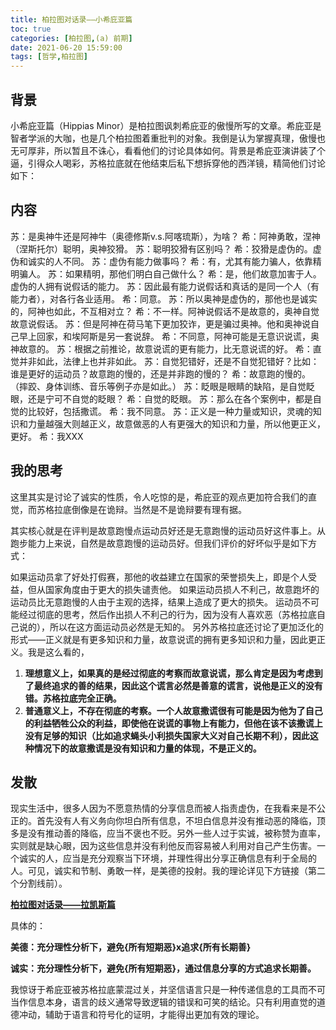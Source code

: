 ```yaml
---
title: 柏拉图对话录——小希庇亚篇
toc: true
categories: [柏拉图,(a) 前期]
date: 2021-06-20 15:59:00
tags: [哲学,柏拉图]
---
```


## 背景
小希庇亚篇（Hippias Minor）是柏拉图讽刺希庇亚的傲慢所写的文章。希庇亚是智者学派的大咖，也是几个柏拉图着重批判的对象。我倒是认为掌握真理，傲慢也无可厚非，所以暂且不诛心，看看他们的讨论具体如何。背景是希庇亚演讲装了个逼，引得众人喝彩，苏格拉底就在他结束后私下想拆穿他的西洋镜，精简他们讨论如下：

## 内容
苏：是奥神牛还是阿神牛（奥德修斯v.s.阿喀琉斯），为啥？
希：阿神勇敢，涅神（涅斯托尔）聪明，奥神狡猾。
苏：聪明狡猾有区别吗？
希：狡猾是虚伪的。虚伪和诚实的人不同。
苏：虚伪有能力做事吗？
希：有，尤其有能力骗人，依靠精明骗人。
苏：如果精明，那他们明白自己做什么？
希：是，他们故意加害于人。虚伪的人拥有说假话的能力。
苏：因此最有能力说假话和真话的是同一个人（有能力者），对各行各业适用。
希：同意。
苏：所以奥神是虚伪的，那他也是诚实的，阿神也如此，不互相对立？
希：不一样。阿神说假话不是故意的，奥神自觉故意说假话。
苏：但是阿神在荷马笔下更加狡诈，更是骗过奥神。他和奥神说自己早上回家，和埃阿斯是另一套说辞。
希：不同意，阿神可能是无意识说谎，奥神故意的。
苏：根据之前推论，故意说谎的更有能力，比无意说谎的好。
希：直觉并非如此，法律上也并非如此。
苏：自觉犯错好，还是不自觉犯错好？比如：谁是更好的运动员？故意跑的慢的，还是并非跑的慢的？
希：故意跑的慢的。
（摔跤、身体训练、音乐等例子亦是如此。）
苏：眨眼是眼睛的缺陷，是自觉眨眼，还是宁可不自觉的眨眼？
希：自觉的眨眼。
苏：那么在各个案例中，都是自觉的比较好，包括撒谎。
希：我不同意。
苏：正义是一种力量或知识，灵魂的知识和力量越强大则越正义，故意做恶的人有更强大的知识和力量，所以他更正义，更好。
希：我XXX

## 我的思考
这里其实是讨论了诚实的性质，令人吃惊的是，希庇亚的观点更加符合我们的直觉，而苏格拉底倒像是在诡辩。当然是不是诡辩要有理有据。

其实核心就是在评判是故意跑慢点运动员好还是无意跑慢的运动员好这件事上。从跑步能力上来说，自然是故意跑慢的运动员好。但我们评价的好坏似乎是如下方式：

如果运动员拿了好处打假赛，那他的收益建立在国家的荣誉损失上，即是个人受益，但从国家角度由于更大的损失谴责他。
如果运动员损人不利己，故意跑坏的运动员比无意跑慢的人由于主观的选择，结果上造成了更大的损失。
运动员不可能经过彻底的思考，然后作出损人不利己的行为，因为没有人喜欢恶（苏格拉底自己说的），所以在这方面运动员必然是无知的。
另外苏格拉底还讨论了更加泛化的形式——正义就是有更多知识和力量，故意说谎的拥有更多知识和力量，因此更正义。我是这么看的，

1. **理想意义上，如果真的是经过彻底的考察而故意说谎，那么肯定是因为考虑到了最终追求的善的结果，因此这个谎言必然是善意的谎言，说他是正义的没有错。苏格拉底完全正确。**
2. **普通意义上，不存在彻底的考察。一个人故意撒谎很有可能是因为他为了自己的利益牺牲公众的利益，即使他在说谎的事物上有能力，但他在该不该撒谎上没有足够的知识（比如追求蝇头小利损失国家大义对自己长期不利），因此这种情况下的故意撒谎是没有知识和力量的体现，不是正义的。**

## 发散
现实生活中，很多人因为不愿意热情的分享信息而被人指责虚伪，在我看来是不公正的。首先没有人有义务向你坦白所有信息，不坦白信息并没有推动恶的降临，顶多是没有推动善的降临，应当不褒也不贬。另外一些人过于实诚，被称赞为直率，实则就是缺心眼，因为这些信息并没有利他反而容易被人利用对自己产生伤害。一个诚实的人，应当是充分观察当下环境，并理性得出分享正确信息有利于全局的人。可见，诚实和节制、勇敢一样，是美德的投射。我的理论详见下方链接（第二个分割线前）。

[**柏拉图对话录——拉凯斯篇**](/2021/06/19/柏拉图/柏拉图对话录——拉凯斯篇/)

具体的：

**美德：充分理性分析下，避免{所有短期恶}x追求{所有长期善}**

**诚实：充分理性分析下，避免{所有短期恶}，通过信息分享的方式追求长期善。**

我惊讶于希庇亚被苏格拉底蒙混过关，并坚信语言只是一种传递信息的工具而不可当作信息本身，语言的歧义通常导致逻辑的错误和可笑的结论。只有利用直觉的道德冲动，辅助于语言和符号化的证明，才能得出更加有效的理论。